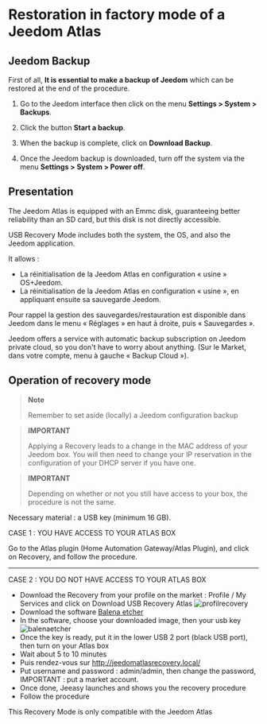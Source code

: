 # Restoration in factory mode of a Jeedom Atlas

## Jeedom Backup

First of all, **It is essential to make a backup of Jeedom** which can be restored at the end of the procedure.

1. Go to the Jeedom interface then click on the menu **Settings > System > Backups**.

2. Click the button **Start a backup**.

3. When the backup is complete, click on **Download Backup**.

4. Once the Jeedom backup is downloaded, turn off the system via the menu **Settings > System > Power off**.

## Presentation

The Jeedom Atlas is equipped with an Emmc disk, guaranteeing better reliability than an SD card, but this disk is not directly accessible.

USB Recovery Mode includes both the system, the OS, and also the Jeedom application.

It allows :

- La réinitialisation  de la Jeedom Atlas en configuration « usine » OS+Jeedom.
- La réinitialisation  de la Jeedom Atlas en configuration « usine », en appliquant ensuite sa sauvegarde Jeedom.

Pour rappel la gestion des sauvegardes/restauration est disponible dans Jeedom dans le menu « Réglages » en haut à droite, puis « Sauvegardes ».

Jeedom offers a service with automatic backup subscription on Jeedom private cloud, so you don't have to worry about anything. (Sur le Market, dans votre compte, menu à gauche « Backup Cloud »).

## Operation of recovery mode

>**Note**
>
>Remember to set aside (locally) a Jeedom configuration backup

>**IMPORTANT**
>
>Applying a Recovery leads to a change in the MAC address of your Jeedom box. You will then need to change your IP reservation in the configuration of your DHCP server if you have one.

>**IMPORTANT**
>
>Depending on whether or not you still have access to your box, the procedure is not the same.

Necessary material : a USB key (minimum 16 GB).

CASE 1 : YOU HAVE ACCESS TO YOUR ATLAS BOX

Go to the Atlas plugin (Home Automation Gateway/Atlas Plugin), and click on Recovery, and follow the procedure.

***

CASE 2 : YOU DO NOT HAVE ACCESS TO YOUR ATLAS BOX

- Download the Recovery from your profile on the market : Profile / My Services and click on Download USB Recovery Atlas
![profilrecovery](images/profilrecovery.png)
- Download the software [Balena etcher](https://www.balena.io/etcher/)
- In the software, choose your downloaded image, then your usb key 
![balenaetcher](images/balenaetcher.png)
- Once the key is ready, put it in the lower USB 2 port (black USB port), then turn on your Atlas box
- Wait about 5 to 10 minutes
- Puis rendez-vous sur http://jeedomatlasrecovery.local/
- Put username and password :  admin/admin, then change the password, IMPORTANT : put a market account.
- Once done, Jeeasy launches and shows you the recovery procedure
- Follow the procedure

This Recovery Mode is only compatible with the Jeedom Atlas
